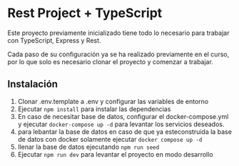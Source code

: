 # Rest Project + TypeScript

Este proyecto previamente inicializado tiene todo lo necesario para trabajar con TypeScript, Express y Rest.

Cada paso de su configuración ya se ha realizado previamente en el curso, por lo que solo es necesario clonar el proyecto y comenzar a trabajar.


## Instalación

1. Clonar .env.template a .env y configurar las variables de entorno
2. Ejecutar `npm install` para instalar las dependencias
3. En caso de necesitar base de datos, configurar el docker-compose.yml y ejecutar `docker-compose up -d` para levantar los servicios deseados.
4. para lebantar la base de datos en caso de que ya esteconstruida la base de datos con docker solamente ejecutar `docker compose up -d`
5. llenar la base de datos ejecutando `npm run seed`
6. Ejecutar `npm run dev` para levantar el proyecto en modo desarrollo

